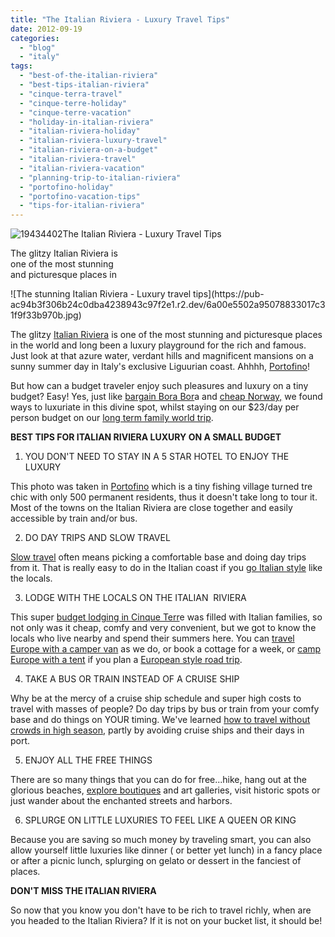 ```yaml
---
title: "The Italian Riviera - Luxury Travel Tips"
date: 2012-09-19
categories: 
  - "blog"
  - "italy"
tags: 
  - "best-of-the-italian-riviera"
  - "best-tips-italian-riviera"
  - "cinque-terra-travel"
  - "cinque-terre-holiday"
  - "cinque-terre-vacation"
  - "holiday-in-italian-riviera"
  - "italian-riviera-holiday"
  - "italian-riviera-luxury-travel"
  - "italian-riviera-on-a-budget"
  - "italian-riviera-travel"
  - "italian-riviera-vacation"
  - "planning-trip-to-italian-riviera"
  - "portofino-holiday"
  - "portofino-vacation-tips"
  - "tips-for-italian-riviera"
---
```


![19434402](https://pub-ac94b3f306b24c0dba4238943c97f2e1.r2.dev/6a00e5502a95078833017c31f9f2c8970b.jpg)The Italian Riviera - 
Luxury Travel Tips  
  
The glitzy Italian Riviera is  
one of the most stunning  
and picturesque places in

<!--more--> ![The stunning Italian Riviera - Luxury travel tips](https://pub-ac94b3f306b24c0dba4238943c97f2e1.r2.dev/6a00e5502a95078833017c31f9f33b970b.jpg)  
  
The glitzy [Italian Riviera](http://soultravelers3new.local/2009/07/7-best-reasons-to-travel-cinque-terre-italy.html "Italian riviera") is one of the most stunning and picturesque places in the world and long been a luxury playground for the rich and famous. Just look at that azure water, verdant hills and magnificent mansions on a sunny summer day in Italy's exclusive Liguurian coast. Ahhhh, [Portofino](http://soultravelers3new.local/2009/07/family-travel-photo-italy.html "Portofino")!  
  
But how can a budget traveler enjoy such pleasures and luxury on a tiny budget? Easy! Yes, just like [bargain Bora Bor](http://soultravelers3new.local/2010/11/bora-bora-on-a-cheap-budget-travel-tahiti-moorea-and-french-polynesia.html "bargain bora bora")a and [cheap Norway,](http://soultravelers3new.local/2011/09/norway-budget-travel.html "cheap Norway travel") we found ways to luxuriate in this divine spot, whilst staying on our $23/day per person budget on our [long term family world trip](http://soultravelers3new.local/2008/06/how-to-do-exten.html "long term family world trip").  
  
**BEST TIPS FOR ITALIAN RIVIERA LUXURY ON A SMALL BUDGET**  
  
1) YOU DON'T NEED TO STAY IN A 5 STAR HOTEL TO ENJOY THE LUXURY  
  
This photo was taken in [Portofino](http://soultravelers3new.local/2010/10/family-travel-italy-portofino-family-friendly-attractions-on-italian-riviera.html "portofino") which is a tiny fishing village turned tre chic with only 500 permanent residents, thus it doesn't take long to tour it. Most of the towns on the Italian Riviera are close together and easily accessible by train and/or bus.  
  
2) DO DAY TRIPS AND SLOW TRAVEL  
  
[Slow travel](http://soultravelers3new.local/2011/11/slow-travel.html "slow travel") often means picking a comfortable base and doing day trips from it. That is really easy to do in the Italian coast if you [go Italian style](http://soultravelers3new.local/2012/02/italian-style.html "go Italian style") like the locals.  
  
3) LODGE WITH THE LOCALS ON THE ITALIAN  RIVIERA  
  
This super [budget lodging in Cinque Terr](http://soultravelers3new.local/2009/08/cinque-terra-gem-best-budget-lodging-italy-for-family-vacation.html "budget lodging cinque terra gem on Italian riviera")e was filled with Italian families, so not only was it cheap, comfy and very convenient, but we got to know the locals who live nearby and spend their summers here. You can [travel Europe with a camper van](http://soultravelers3new.local/2012/07/travelling-traveling-around-europe-in-a-campervan.html "travel Europe with a camper van") as we do, or book a cottage for a week, or [camp Europe with a tent](http://soultravelers3new.local/2010/06/big-tent-camping-in-europe-glamping-european-style-frugal-minimalist-luxury-backpacking-flashpacking.html "camping Europe with a tent") if you plan a [European style road trip](http://soultravelers3new.local/2011/12/rv-in-europe-road-trip-europe-camping-european-style.html "Eurpean style road trip").  
  
  
4) TAKE A BUS OR TRAIN INSTEAD OF A CRUISE SHIP  
  
Why be at the mercy of a cruise ship schedule and super high costs to travel with masses of people? Do day trips by bus or train from your comfy base and do things on YOUR timing. We've learned [how to travel without crowds in high season](http://soultravelers3new.local/2010/07/how-to-travel-without-crowds-in-high-season-finding-bargains-peace-value-away-from-tourist-areas-tip.html "how to travel without crowds in hgh season"), partly by avoiding cruise ships and their days in port.  
  
5) ENJOY ALL THE FREE THINGS  
  
There are so many things that you can do for free...hike, hang out at the glorious beaches, [explore boutiques](http://soultravelers3new.local/2011/09/souvenirs-what-do-you-buy-.html "explore boutiques") and art galleries, visit historic spots or just wander about the enchanted streets and harbors.  
  
6) SPLURGE ON LITTLE LUXURIES TO FEEL LIKE A QUEEN OR KING  
  
Because you are saving so much money by traveling smart, you can also allow yourself little luxuries like dinner ( or better yet lunch) in a fancy place or after a picnic lunch, splurging on gelato or dessert in the fanciest of places.  
  
  
**DON'T MISS THE ITALIAN RIVIERA**  
  
So now that you know you don't have to be rich to travel richly, when are you headed to the Italian Riviera? If it is not on your bucket list, it should be!
